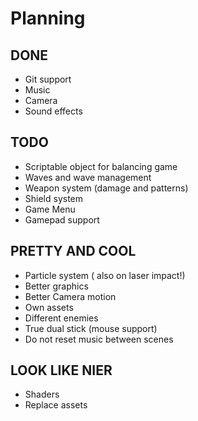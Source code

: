 ﻿# Planning

## DONE
* Git support
* Music
* Camera
* Sound effects

## TODO
* Scriptable object for balancing game
* Waves and wave management
* Weapon system (damage and patterns)
* Shield system
* Game Menu
* Gamepad support

## PRETTY AND COOL
* Particle system ( also on laser impact!)
* Better graphics
* Better Camera motion
* Own assets
* Different enemies
* True dual stick (mouse support)
* Do not reset music between scenes

## LOOK LIKE NIER
* Shaders
* Replace assets